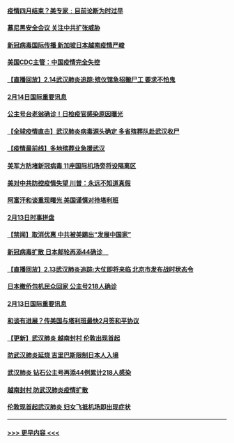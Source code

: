#### [疫情四月结束？美专家﹕目前论断为时过早](../pages/prog202/a102777248.md?t=02150502) 
#### [慕尼黑安全会议 关注中共扩张威胁](../pages/prog202/a102777254.md?t=02150502) 
#### [新冠病毒国际传播 新加坡日本越南疫情严峻](../pages/prog202/a102777245.md?t=02150502) 
#### [美国CDC主管：中国疫情完全失控](../pages/prog202/a102777236.md?t=02150502) 
#### [【直播回放】2.14武汉肺炎追踪:殡仪馆急招搬尸工 要求不怕鬼](../pages/prog202/a102777141.md?t=02150502) 
#### [2月14日国际重要讯息](../pages/prog202/a102777073.md?t=02150502) 
#### [公主号台老翁确诊！日检疫官感染原因曝光](../pages/prog202/a102777075.md?t=02150502) 
#### [【全球疫情直击】武汉肺炎病毒源头确定 多省殡葬队赴武汉收尸](../pages/prog202/a102777026.md?t=02150502) 
#### [【疫情最前线】多地殡葬业急援武汉](../pages/prog202/a102776986.md?t=02150502) 
#### [美军方防堵新冠病毒 11座国际机场旁将设隔离区](../pages/prog202/a102776870.md?t=02150502) 
#### [美对中共防控疫情失望 川普：永远不知道真假](../pages/prog202/a102776836.md?t=02150502) 
#### [阿富汗和谈重现曙光 美国谨慎对待塔利班](../pages/prog202/a102776748.md?t=02150502) 
#### [2月13日时事拼盘](../pages/prog202/a102776689.md?t=02150502) 
#### [【禁闻】取消优惠 中共被美踢出“发展中国家”](../pages/prog202/a102776670.md?t=02150502) 
#### [新冠病毒扩散 日本邮轮再添44确诊　](../pages/prog202/a102776518.md?t=02150502) 
#### [【直播回放】2.13武汉肺炎追踪:大仗即将来临 北京市发布战时状态令](../pages/prog202/a102776399.md?t=02150502) 
#### [日本撤侨包机民众回家 公主号218人确诊](../pages/prog202/a102776346.md?t=02150502) 
#### [2月13日国际重要讯息](../pages/prog202/a102776339.md?t=02150502) 
#### [和谈有进展？传美国与塔利班最快2月签和平协议](../pages/prog202/a102776291.md?t=02150502) 
#### [【更新】武汉肺炎 越南封村 伦敦出现首起](../pages/prog202/a102770740.md?t=02150502) 
#### [防武汉肺炎延烧 吉里巴斯限制日本人入境](../pages/prog202/a102776276.md?t=02150502) 
#### [武汉肺炎 钻石公主号再添44例累计218人感染](../pages/prog202/a102776089.md?t=02150502) 
#### [越南封村 防武汉肺炎疫情扩散](../pages/prog202/a102776214.md?t=02150502) 
#### [伦敦现首起武汉肺炎 妇女飞抵机场即出现症状](../pages/prog202/a102776031.md?t=02150502) 

----
#### [ >>> 更早内容 <<< ](../indexes/prog202-earlier.md)
